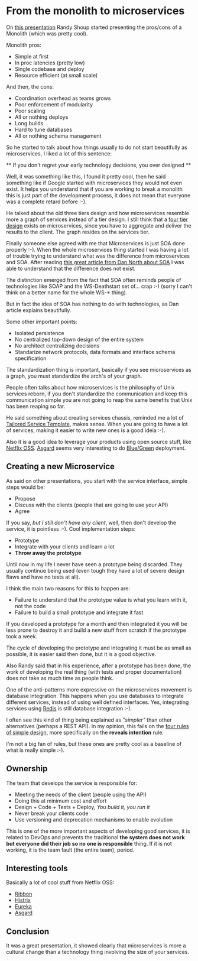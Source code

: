 # From the monolith to microservices

On [this presentation](http://qconsp.com/presentation/monolith-microservices-evolving-your-architecture-scale)
Randy Shoup started presenting the pros/cons of a Monolith (which was pretty cool).

Monolith pros:

* Simple at first
* In proc latencies (pretty low)
* Single codebase and deploy
* Resource efficient (at small scale)

And then, the cons:

* Coordination overhead as teams grows
* Poor enforcement of modularity
* Poor scaling
* All or nothing deploys
* Long builds
* Hard to tune databases
* All or nothing schema management

So he started to talk about how things usually to do not start beautifully as microservices, I liked a lot
of this sentence:

** If you don't regret your early technology decisions, you over designed **

Well, it was something like this, I found it pretty cool, then he said something like if Google started with
microservices they would not even exist. It helps you understand that if you are working to break a monolith
this is just part of the development process, it does not mean that everyone was a complete retard before :-).

He talked about the old three tiers design and how microservices resemble more a graph of services instead of
a tier design. I still think that a [four tier design](http://nginx.com/blog/time-to-move-to-a-four-tier-application-architecture/)
exists on microservices, since you have to aggregate and deliver the results to the client. The graph resides
on the services tier.

Finally someone else agreed with me that Microservices is just SOA done properly :-). When the whole microservices
thing started I was having a lot of trouble trying to understand what was the difference from microservices and
SOA. After reading [this great article from Dan North about SOA](http://dannorth.net/classic-soa/) I was able to understand
that the difference does not exist.

The distinction emerged from the fact that SOA often reminds people of technologies like SOAP and the WS-Deathstart set 
of... crap :-) (sorry I can't think on a better name for the whole WS-\* thing).

But in fact the idea of SOA has nothing to do with technologies, as Dan article explains beautifully.

Some other important points:

* Isolated persistence
* No centralized top-down design of the entire system
* No architect centralizing decisions
* Standarize network protocols, data formats and interface schema specification

The standardization thing is important, basically if you see microservices as a graph, you must standardize the 
arch's of your graph.

People often talks about how microservices is the philosophy of Unix services reborn, if you don't standardize the 
communication and keep this communication simple you are not going to reap the same benefits that
Unix has been reaping so far.

He said something about creating services chassis, reminded me a lot of 
[Tailored Service Template](http://www.thoughtworks.com/radar/techniques/tailored-service-template), makes sense.
When you are going to have a lot of services, making it easier to write new ones is a good ideia :-).

Also it is a good idea to leverage your products using open source stuff, like [Netflix OSS](https://github.com/Netflix).
[Asgard](https://github.com/Netflix/asgard) seems very interesting to do [Blue/Green](http://martinfowler.com/bliki/BlueGreenDeployment.html)
deployment.


## Creating a new Microservice

As said on other presentations, you start with the service interface, simple steps would be:

* Propose
* Discuss with the clients (people that are going to use your API)
* Agree

If you say, *but I still don't have any client*, well, then don't develop the service, it is pointless :-).
Cool implementation steps:

* Prototype
* Integrate with your clients and learn a lot
* **Throw away the prototype**

Until now in my life I never have seen a prototype being discarded. They usually continue being used 
(even tough they have a lot of severe design flaws and have no tests at all).

I think the main two reasons for this to happen are:

* Failure to understand that the prototype value is what you learn with it, not the code
* Failure to build a small prototype and integrate it fast

If you developed a prototype for a month and then integrated it you will be less prone to
destroy it and build a new stuff from scratch if the prototype took a week.

The cycle of developing the prototype and integrating it must be as small as possible, it is 
easier said then done, but it is a good objective.

Also Randy said that in his experience, after a prototype has been done, the work of developing the
real thing (with tests and proper documentation) does not take as much time as people think.

One of the anti-patterns more expressive on the microservices movement is database integration.
This happens when you use databases to integrate different services, instead of using well defined interfaces.
Yes, integrating services using [Redis](http://redis.io/) is still database integration :-).

I often see this kind of thing being explained as *"simpler"* than other alternatives (perhaps a REST API).
In my opinion, this fails on the [four rules of simple design](http://martinfowler.com/bliki/BeckDesignRules.html),
more specifically on the **reveals intention** rule.

I'm not a big fan of rules, but these ones are pretty cool as a baseline of what is really simple :-).


## Ownership

The team that develops the service is responsible for:

* Meeting the needs of the client (people using the API)
* Doing this at minimum cost and effort
* Design + Code + Tests + Deploy,  *You build it, you run it*
* Never break your clients code
* Use versioning and deprecation mechanisms to enable evolution

This is one of the more important aspects of developing good services, it is related to DevOps and 
prevents the traditional **the system does not work but everyone did their job so no one is responsible**
thing. If it is not working, it is the team fault (the entire team), period.


## Interesting tools

Basically a lot of cool stuff from Netflix OSS:

* [Ribbon](https://github.com/Netflix/ribbon)
* [Histrix](https://github.com/Netflix/Hystrix)
* [Eureka](https://github.com/Netflix/eureka)
* [Asgard](https://github.com/Netflix/asgard)


## Conclusion

It was a great presentation, it showed clearly that microservices is more a cultural change than a technology thing
involving the size of your services.
